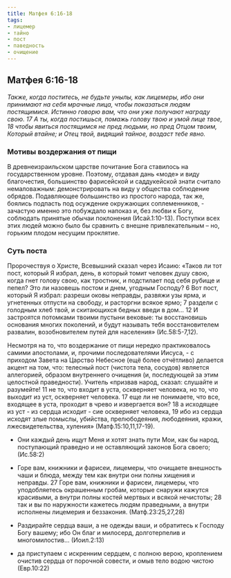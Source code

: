 ```yaml
---
title: Матфея 6:16-18
tags: 
- лицемер
- тайно
- пост
- паведность
- очищение
---
```


## Матфея 6:16-18

*Также, когда поститесь, не будьте унылы, как лицемеры, ибо они принимают на себя мрачные лица, чтобы показаться людям постящимися. Истинно говорю вам, что они уже получают награду свою. 17 А ты, когда постишься, помажь голову твою и умой лице твое, 18 чтобы явиться постящимся не пред людьми, но пред Отцом твоим, Который втайне; и Отец твой, видящий тайное, воздаст тебе явно.*

### Мотивы воздержания от пищи

В древнеизраильском царстве почитание Бога ставилось на государственном уровне. Поэтому, отдавая дань «моде» и виду благочестия, большинство фарисейской и саддукейской знати считало немаловажным: демонстрировать на виду у общества соблюдение обрядов. Подавляющее большинство из простого народа, так же, боялись подпасть под осуждение окружающих соплеменников, - зачастую именно это побуждало напоказ и, без любви к Богу, соблюдать принятые обычаи поклонения (Исай.1:10-13). Поступки всех этих людей можно было бы сравнить с внешне привлекательным – но, горьким плодом несущим проклятие. 

### Суть поста

Пророчествуя о Христе, Всевышний сказал через Исаию: 
«Таков ли тот пост, который Я избрал, день, в который томит человек душу свою, когда гнет голову свою, как тростник, и подстилает под себя рубище и пепел? Это ли назовешь постом и днем, угодным Господу? 6 Вот пост, который Я избрал: разреши оковы неправды, развяжи узы ярма, и угнетенных отпусти на свободу, и расторгни всякое ярмо; 7 раздели с голодным хлеб твой, и скитающихся бедных введи в дом… 12 И застроятся потомками твоими пустыни вековые: ты восстановишь основания многих поколений, и будут называть тебя восстановителем развалин, возобновителем путей для населения» (Ис.58:5-7,12). 

Несмотря на то, что воздержание от пищи нередко практиковалось самими апостолами, и, прочими последователями Иисуса, - с приходом Завета на Царство Небесное (ещё более отчётливо) делается акцент на том, что: телесный пост (чистота тела, сосудов) является аллегорией, образом внутреннего очищения (и, последующей за этим целостной праведности). Учитель «призвав народ, сказал: слушайте и разумейте! 11 не то, что входит в уста, оскверняет человека, но то, что выходит из уст, оскверняет человека. 17 еще ли не понимаете, что все, входящее в уста, проходит в чрево и извергается вон? 18 а исходящее из уст - из сердца исходит - сие оскверняет человека, 19 ибо из сердца исходят злые помыслы, убийства, прелюбодеяния, любодеяния, кражи, лжесвидетельства, хуления» (Матф.15:10,11,17-19). 

- Они каждый день ищут Меня и хотят знать пути Мои, как бы народ, поступающий праведно и не оставляющий законов Бога своего; (Ис.58:2)
- Горе вам, книжники и фарисеи, лицемеры, что очищаете внешность чаши и блюда, между тем как внутри они полны хищения и неправды. 27 Горе вам, книжники и фарисеи, лицемеры, что уподобляетесь окрашенным гробам, которые снаружи кажутся красивыми, а внутри полны костей мертвых и всякой нечистоты; 28 так и вы по наружности кажетесь людям праведными, а внутри исполнены лицемерия и беззакония. (Матф.23:25,27,28)

- Раздирайте сердца ваши, а не одежды ваши, и обратитесь к Господу Богу вашему; ибо Он благ и милосерд, долготерпелив и многомилостив... (Иоил.2:13)
- да приступаем с искренним сердцем, с полною верою, кроплением очистив сердца от порочной совести, и омыв тело водою чистою (Евр.10:22)
